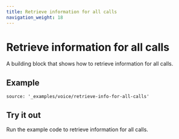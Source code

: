 ```yaml
---
title: Retrieve information for all calls
navigation_weight: 18
---
```


# Retrieve information for all calls

A building block that shows how to retrieve information for all calls.

## Example

```tabbed_content
source: '_examples/voice/retrieve-info-for-all-calls'
```

## Try it out

Run the example code to retrieve information for all calls.
